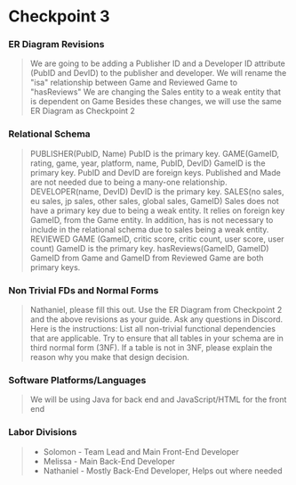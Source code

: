 # Checkpoint 3

### ER Diagram Revisions
> We are going to be adding a Publisher ID and a Developer ID attribute (PubID and DevID) to the publisher and developer.
> We will rename the "isa" relationship between Game and Reviewed Game to "hasReviews"
> We are changing the Sales entity to a weak entity that is dependent on Game
> Besides these changes, we will use the same ER Diagram as Checkpoint 2

### Relational Schema
> PUBLISHER(PubID, Name)
> PubID is the primary key.
> GAME(GameID, rating, game, year, platform, name, PubID, DevID)
> GameID is the primary key. PubID and DevID are foreign keys. Published and Made are not needed due to being a many-one relationship.
> DEVELOPER(name, DevID)
> DevID is the primary key.
> SALES(no sales, eu sales, jp sales, other sales, global sales, GameID)
> Sales does not have a primary key due to being a weak entity. It relies on foreign key GameID, from the Game entity. In addition, has is not necessary to include in the relational schema due to sales being a weak entity.
> REVIEWED GAME (GameID, critic score, critic count, user score, user count)
> GameID is the primary key.
> hasReviews(GameID, GameID)
> GameID from Game and GameID from Reviewed Game are both primary keys.

### Non Trivial FDs and Normal Forms
> Nathaniel, please fill this out.  Use the ER Diagram from Checkpoint 2 and the above revisions as your guide.  Ask any questions in Discord.
> Here is the instructions:
> List all non-trivial functional dependencies that are applicable. Try to ensure that all tables in your schema are in third normal form (3NF). 
> If a table is not in 3NF, please explain the reason why you make that design decision.

### Software Platforms/Languages
> We will be using Java for back end and JavaScript/HTML for the front end

### Labor Divisions
> + Solomon - Team Lead and Main Front-End Developer
> + Melissa - Main Back-End Developer
> + Nathaniel - Mostly Back-End Developer, Helps out where needed

